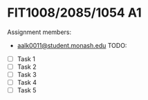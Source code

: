 # FIT1008/2085/1054 A1

Assignment members:

* aalk0011@student.monash.edu
TODO:

- [ ] Task 1
- [ ] Task 2
- [ ] Task 3
- [ ] Task 4
- [ ] Task 5
